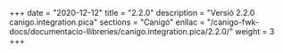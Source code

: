 +++
date        = "2020-12-12"
title       = "2.2.0"
description = "Versió 2.2.0 canigo.integration.pica"
sections    = "Canigó"
enllac		= "/canigo-fwk-docs/documentacio-llibreries/canigo.integration.pica/2.2.0/"
weight		= 3
+++

